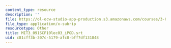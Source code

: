 ```yaml
---
content_type: resource
description: ''
file: https://ol-ocw-studio-app-production.s3.amazonaws.com/courses/3-091sc-introduction-to-solid-state-chemistry-fall-2010/c81cff3b307c5179afc8bff7df131848_MIT3_091SCF10lec03_iPOD.vtt
file_type: application/x-subrip
resourcetype: Other
title: MIT3_091SCF10lec03_iPOD.srt
uid: c81cff3b-307c-5179-afc8-bff7df131848
---
```

